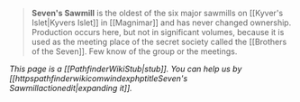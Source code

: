 > **Seven's Sawmill** is the oldest of the six major sawmills on [[Kyver's Islet|Kyvers Islet]] in [[Magnimar]] and has never changed ownership. Production occurs here, but not in significant volumes, because it is used as the meeting place of the secret society called the [[Brothers of the Seven]]. Few know of the group or the meetings.



*This page is a [[PathfinderWikiStub|stub]]. You can help us by [[httpspathfinderwikicomwindexphptitleSeven's Sawmillactionedit|expanding it]].*








